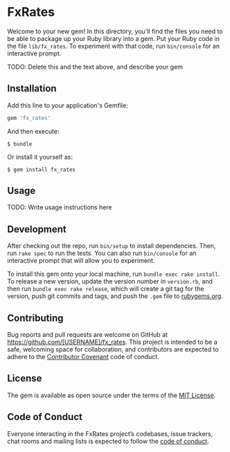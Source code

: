 # FxRates

Welcome to your new gem! In this directory, you'll find the files you need to be able to package up your Ruby library into a gem. Put your Ruby code in the file `lib/fx_rates`. To experiment with that code, run `bin/console` for an interactive prompt.

TODO: Delete this and the text above, and describe your gem

## Installation

Add this line to your application's Gemfile:

```ruby
gem 'fx_rates'
```

And then execute:

    $ bundle

Or install it yourself as:

    $ gem install fx_rates

## Usage

TODO: Write usage instructions here

## Development

After checking out the repo, run `bin/setup` to install dependencies. Then, run `rake spec` to run the tests. You can also run `bin/console` for an interactive prompt that will allow you to experiment.

To install this gem onto your local machine, run `bundle exec rake install`. To release a new version, update the version number in `version.rb`, and then run `bundle exec rake release`, which will create a git tag for the version, push git commits and tags, and push the `.gem` file to [rubygems.org](https://rubygems.org).

## Contributing

Bug reports and pull requests are welcome on GitHub at https://github.com/[USERNAME]/fx_rates. This project is intended to be a safe, welcoming space for collaboration, and contributors are expected to adhere to the [Contributor Covenant](http://contributor-covenant.org) code of conduct.

## License

The gem is available as open source under the terms of the [MIT License](https://opensource.org/licenses/MIT).

## Code of Conduct

Everyone interacting in the FxRates project’s codebases, issue trackers, chat rooms and mailing lists is expected to follow the [code of conduct](https://github.com/[USERNAME]/fx_rates/blob/master/CODE_OF_CONDUCT.md).
